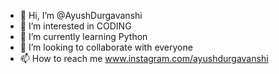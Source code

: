 - 👋 Hi, I’m @AyushDurgavanshi
- 👀 I’m interested in CODING
- 🌱 I’m currently learning Python
- 💞️ I’m looking to collaborate with everyone
- 📫 How to reach me www.instagram.com/ayushdurgavanshi


<!---
AyushDurgavanshi/AyushDurgavanshi is a ✨ special ✨ repository because its `README.md` (this file) appears on your GitHub profile.
You can click the Preview link to take a look at your changes.
--->

